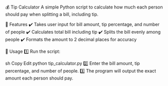 💰 Tip Calculator
A simple Python script to calculate how much each person should pay when splitting a bill, including tip.

📌 Features
✔️ Takes user input for bill amount, tip percentage, and number of people
✔️ Calculates total bill including tip
✔️ Splits the bill evenly among people
✔️ Formats the amount to 2 decimal places for accuracy

📜 Usage
1️⃣ Run the script:

sh
Copy
Edit
python tip_calculator.py
2️⃣ Enter the bill amount, tip percentage, and number of people.
3️⃣ The program will output the exact amount each person should pay.